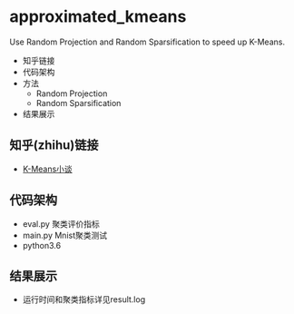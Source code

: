 # approximated_kmeans
Use Random Projection and Random Sparsification to speed up K-Means.

* 知乎链接
* 代码架构
* 方法
  * Random Projection
  * Random Sparsification
* 结果展示

## 知乎(zhihu)链接
  * [K-Means小谈](https://zhuanlan.zhihu.com/p/45408671)

## 代码架构
 * eval.py  聚类评价指标
 * main.py  Mnist聚类测试
 * python3.6
 
## 结果展示
 * 运行时间和聚类指标详见result.log
